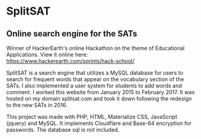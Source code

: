 # SplitSAT

## Online search engine for the SATs

Winner of HackerEarth's online Hackathon on the theme of Educational Applications. 
View it online here: https://www.hackerearth.com/sprints/hack-school/

SplitSAT is a search engine that utilizes a MySQL database for users to search for frequent words that appear on the vocabulary section of the SATs. I also implemented a user system for students to add words and comment. I worked this website from January 2015 to February 2017. It was hosted on my domain splitsat.com and took it down following the redesign to the new SATs in 2016. 

This project was made with PHP, HTML, Materialize CSS, JavaScript (jquery) and MySQL. It implements Cloudflare and Base-64 encryption for passwords. The database sql is not included. 
